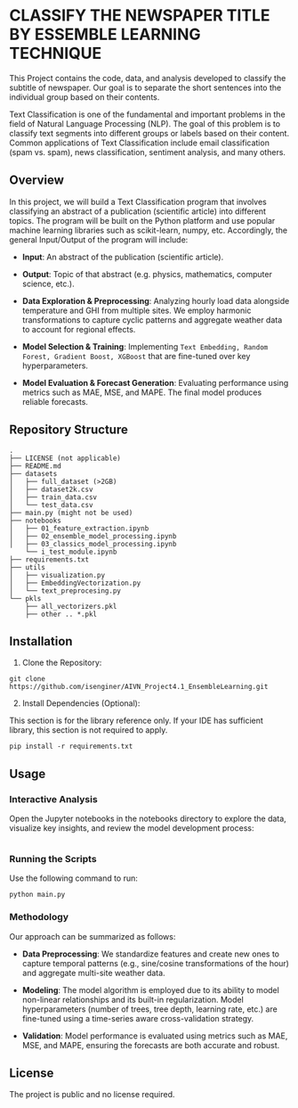 # CLASSIFY THE NEWSPAPER TITLE BY ESSEMBLE LEARNING TECHNIQUE
This Project contains the code, data, and analysis developed to classify the subtitle of newspaper. Our goal is to separate the short sentences into the individual group based on their contents.

Text Classification is one of the fundamental and important problems in the field of Natural Language Processing (NLP). The goal of this problem is to classify text segments into different groups or labels based on their content. Common applications of Text Classification include email classification (spam vs. spam), news classification, sentiment analysis, and many others.

## Overview
In this project, we will build a Text Classification program that involves classifying an abstract of a publication (scientific article) into different topics.
The program will be built on the Python platform and use popular machine learning libraries such as scikit-learn, numpy, etc.
Accordingly, the general Input/Output of the program will include:
* **Input**: An abstract of the publication (scientific article).
* **Output**: Topic of that abstract (e.g. physics, mathematics, computer science, etc.).

* **Data Exploration & Preprocessing**:
Analyzing hourly load data alongside temperature and GHI from multiple sites. We employ harmonic transformations to capture cyclic patterns and aggregate weather data to account for regional effects.

* **Model Selection & Training**:
Implementing `Text Embedding, Random Forest, Gradient Boost, XGBoost` that are fine-tuned over key hyperparameters.

* **Model Evaluation & Forecast Generation**:
Evaluating performance using metrics such as MAE, MSE, and MAPE. The final model produces reliable forecasts.

## Repository Structure

```
.
├── LICENSE (not applicable)
├── README.md
├── datasets
│   ├── full_dataset (>2GB)
│   ├── dataset2k.csv
│   ├── train_data.csv
│   └── test_data.csv
├── main.py (might not be used)
├── notebooks
│   ├── 01_feature_extraction.ipynb
│   ├── 02_ensemble_model_processing.ipynb
│   ├── 03_classics_model_processing.ipynb
    └── i_test_module.ipynb
├── requirements.txt
├── utils
│   ├── visualization.py
│   ├── EmbeddingVectorization.py
│   └── text_preprocesing.py
└── pkls
    ├── all_vectorizers.pkl
    ├── other .. *.pkl
```

## Installation
1. Clone the Repository:

```
git clone https://github.com/isenginer/AIVN_Project4.1_EnsembleLearning.git
```

2. Install Dependencies (Optional):

This section is for the library reference only. If your IDE has sufficient library, this section is not required to apply.
```
pip install -r requirements.txt
```

## Usage
### Interactive Analysis
Open the Jupyter notebooks in the notebooks directory to explore the data, visualize key insights, and review the model development process:

```

```

### Running the Scripts
Use the following command to run:

```
python main.py
```

### Methodology
Our approach can be summarized as follows:
* **Data Preprocessing**:
We standardize features and create new ones to capture temporal patterns (e.g., sine/cosine transformations of the hour) and aggregate multi-site weather data.

* **Modeling**:
The model algorithm is employed due to its ability to model non-linear relationships and its built-in regularization. Model hyperparameters (number of trees, tree depth, learning rate, etc.) are fine-tuned using a time-series aware cross-validation strategy.

* **Validation**:
Model performance is evaluated using metrics such as MAE, MSE, and MAPE, ensuring the forecasts are both accurate and robust.

## License
The project is public and no license required.